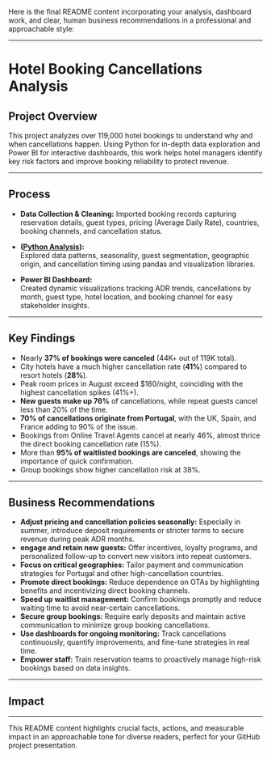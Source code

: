 Here is the final README content incorporating your analysis, dashboard work, and clear, human business recommendations in a professional and approachable style:

***

# Hotel Booking Cancellations Analysis

## Project Overview
This project analyzes over 119,000 hotel bookings to understand why and when cancellations happen. Using Python for in-depth data exploration and Power BI for interactive dashboards, this work helps hotel managers identify key risk factors and improve booking reliability to protect revenue.

***

## Process

- **Data Collection & Cleaning:** Imported booking records capturing reservation details, guest types, pricing (Average Daily Rate), countries, booking channels, and cancellation status.
  
- **([Python Analysis](
https://github.com/akramaftab/Python_Power_BI_-Hotel_analysis_project/blob/main/Hotel%20Booking%20Cancellations%20Analysis%20Report.pdf)):**  
  Explored data patterns, seasonality, guest segmentation, geographic origin, and cancellation timing using pandas and visualization libraries.
  
- **Power BI Dashboard:**  
  Created dynamic visualizations tracking ADR trends, cancellations by month, guest type, hotel location, and booking channel for easy stakeholder insights.

***

## Key Findings

- Nearly **37% of bookings were canceled** (44K+ out of 119K total).
- City hotels have a much higher cancellation rate (**41%**) compared to resort hotels (**28%**).
- Peak room prices in August exceed $180/night, coinciding with the highest cancellation spikes (41%+).
- **New guests make up 76%** of cancellations, while repeat guests cancel less than 20% of the time.
- **70% of cancellations originate from Portugal**, with the UK, Spain, and France adding to 90% of the issue.
- Bookings from Online Travel Agents cancel at nearly 46%, almost thrice the direct booking cancellation rate (15%).
- More than **95% of waitlisted bookings are canceled**, showing the importance of quick confirmation.
- Group bookings show higher cancellation risk at 38%.

***

## Business Recommendations

- **Adjust pricing and cancellation policies seasonally:** Especially in summer, introduce deposit requirements or stricter terms to secure revenue during peak ADR months.
- **engage and retain new guests:** Offer incentives, loyalty programs, and personalized follow-up to convert new visitors into repeat customers.
- **Focus on critical geographies:** Tailor payment and communication strategies for Portugal and other high-cancellation countries.
- **Promote direct bookings:** Reduce dependence on OTAs by highlighting benefits and incentivizing direct booking channels.
- **Speed up waitlist management:** Confirm bookings promptly and reduce waiting time to avoid near-certain cancellations.
- **Secure group bookings:** Require early deposits and maintain active communication to minimize group booking cancellations.
- **Use dashboards for ongoing monitoring:** Track cancellations continuously, quantify improvements, and fine-tune strategies in real time.
- **Empower staff:** Train reservation teams to proactively manage high-risk bookings based on data insights.

***

## Impact

***

This README content highlights crucial facts, actions, and measurable impact in an approachable tone for diverse readers, perfect for your GitHub project presentation.
